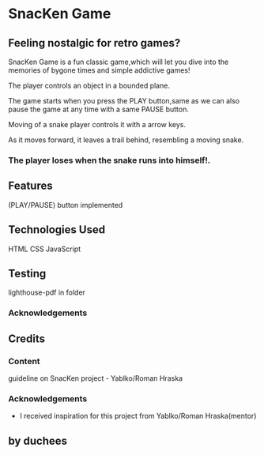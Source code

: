 # SnacKen Game

## Feeling nostalgic for retro games?

SnacKen Game is a fun classic game,which will let you dive into the memories of bygone times and simple addictive games!

The player controls an object in a bounded plane.

The game starts when you press the PLAY button,same as we can also pause the game at any time with a same PAUSE button.

Moving of a snake  player controls it with a arrow keys.

As it moves forward, it leaves a trail behind, resembling a moving snake.

### The player loses when the snake runs into himself!.

## Features
(PLAY/PAUSE) button implemented 

## Technologies Used
HTML 
CSS
JavaScript

## Testing
lighthouse-pdf in folder

### Acknowledgements

## Credits

### Content
guideline on SnacKen project - Yablko/Roman Hraska

### Acknowledgements

- I received inspiration for this project from Yablko/Roman Hraska(mentor)

## by duchees
